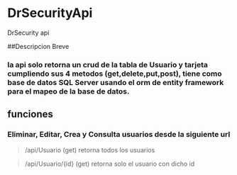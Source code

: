 # DrSecurityApi
DrSecurity api

##Descripcion Breve
### la api solo retorna un crud de la tabla de Usuario y tarjeta cumpliendo sus 4 metodos (get,delete,put,post), tiene como base de datos SQL Server usando el orm de entity framework para el mapeo de la base de datos.

## funciones
### Eliminar, Editar, Crea y Consulta usuarios desde la siguiente url
> /api/Usuario    (get) retorna todos los usuarios

> /api/Usuario/{id} (get) retorna solo el usuario con dicho id

